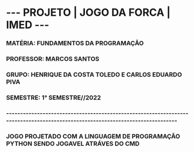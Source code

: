 <h1> --- PROJETO | JOGO DA FORCA | IMED --- </h1>
<h3> MATÉRIA: FUNDAMENTOS DA PROGRAMAÇÃO </h3>
<h3> PROFESSOR: MARCOS SANTOS </h3>
<h3> GRUPO: HENRIQUE DA COSTA TOLEDO E CARLOS EDUARDO PIVA </h3>
<h3> SEMESTRE: 1° SEMESTRE//2022 </h3>
<h3> ------------------------------------------------------------------------------------------------------------------------------ </h3>
<h3> JOGO PROJETADO COM A LINGUAGEM DE PROGRAMAÇÃO PYTHON SENDO JOGAVEL ATRÁVES DO CMD </h3>
